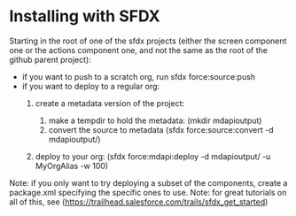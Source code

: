 # Installing with SFDX

Starting in the root of one of the sfdx projects (either the screen component one or the actions component one, and not the same as the root of the github parent project):
 
- if you want to push to a scratch org, run sfdx force:source:push
- if you want to deploy to a regular org:
  1. create a metadata version of the project:
  
     1. make a tempdir to hold the metadata: (mkdir mdapioutput)
     2. convert the source to metadata (sfdx force:source:convert -d mdapioutput/)
     
  2. deploy to your org: (sfdx force:mdapi:deploy -d mdapioutput/ -u MyOrgAlias -w 100)
  
Note: if you only want to try deploying a subset of the components, create a package.xml specifying the specific ones to use.
Note: for great tutorials on all of this, see (https://trailhead.salesforce.com/trails/sfdx_get_started)
